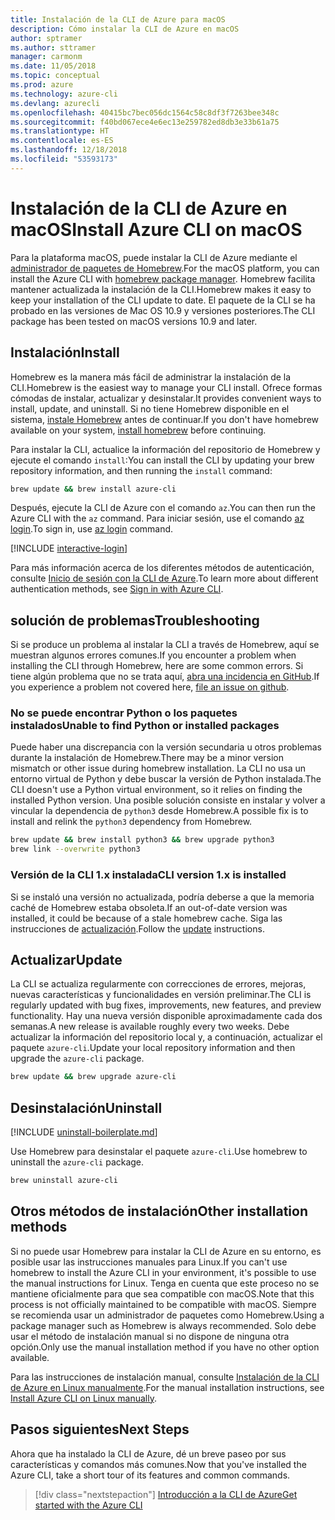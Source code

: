 ```yaml
---
title: Instalación de la CLI de Azure para macOS
description: Cómo instalar la CLI de Azure en macOS
author: sptramer
ms.author: sttramer
manager: carmonm
ms.date: 11/05/2018
ms.topic: conceptual
ms.prod: azure
ms.technology: azure-cli
ms.devlang: azurecli
ms.openlocfilehash: 40415bc7bec056dc1564c58c8df3f7263bee348c
ms.sourcegitcommit: f40bd067ece4e6ec13e259782ed8db3e33b61a75
ms.translationtype: HT
ms.contentlocale: es-ES
ms.lasthandoff: 12/18/2018
ms.locfileid: "53593173"
---
```

# <a name="install-azure-cli-on-macos"></a><span data-ttu-id="a2859-103">Instalación de la CLI de Azure en macOS</span><span class="sxs-lookup"><span data-stu-id="a2859-103">Install Azure CLI on macOS</span></span>

<span data-ttu-id="a2859-104">Para la plataforma macOS, puede instalar la CLI de Azure mediante el [administrador de paquetes de Homebrew](https://brew.sh).</span><span class="sxs-lookup"><span data-stu-id="a2859-104">For the macOS platform, you can install the Azure CLI with [homebrew package manager](https://brew.sh).</span></span> <span data-ttu-id="a2859-105">Homebrew facilita mantener actualizada la instalación de la CLI.</span><span class="sxs-lookup"><span data-stu-id="a2859-105">Homebrew makes it easy to keep your installation of the CLI update to date.</span></span> <span data-ttu-id="a2859-106">El paquete de la CLI se ha probado en las versiones de Mac OS 10.9 y versiones posteriores.</span><span class="sxs-lookup"><span data-stu-id="a2859-106">The CLI package has been tested on macOS versions 10.9 and later.</span></span>

## <a name="install"></a><span data-ttu-id="a2859-107">Instalación</span><span class="sxs-lookup"><span data-stu-id="a2859-107">Install</span></span>

<span data-ttu-id="a2859-108">Homebrew es la manera más fácil de administrar la instalación de la CLI.</span><span class="sxs-lookup"><span data-stu-id="a2859-108">Homebrew is the easiest way to manage your CLI install.</span></span> <span data-ttu-id="a2859-109">Ofrece formas cómodas de instalar, actualizar y desinstalar.</span><span class="sxs-lookup"><span data-stu-id="a2859-109">It provides convenient ways to install, update, and uninstall.</span></span>
<span data-ttu-id="a2859-110">Si no tiene Homebrew disponible en el sistema, [instale Homebrew](https://docs.brew.sh/Installation.html) antes de continuar.</span><span class="sxs-lookup"><span data-stu-id="a2859-110">If you don't have homebrew available on your system, [install homebrew](https://docs.brew.sh/Installation.html) before continuing.</span></span>

<span data-ttu-id="a2859-111">Para instalar la CLI, actualice la información del repositorio de Homebrew y ejecute el comando `install`:</span><span class="sxs-lookup"><span data-stu-id="a2859-111">You can install the CLI by updating your brew repository information, and then running the `install` command:</span></span>

```bash
brew update && brew install azure-cli
```

<span data-ttu-id="a2859-112">Después, ejecute la CLI de Azure con el comando `az`.</span><span class="sxs-lookup"><span data-stu-id="a2859-112">You can then run the Azure CLI with the `az` command.</span></span> <span data-ttu-id="a2859-113">Para iniciar sesión, use el comando [az login](/cli/azure/reference-index#az-login).</span><span class="sxs-lookup"><span data-stu-id="a2859-113">To sign in, use [az login](/cli/azure/reference-index#az-login) command.</span></span>

[!INCLUDE [interactive-login](includes/interactive-login.md)]

<span data-ttu-id="a2859-114">Para más información acerca de los diferentes métodos de autenticación, consulte [Inicio de sesión con la CLI de Azure](authenticate-azure-cli.md).</span><span class="sxs-lookup"><span data-stu-id="a2859-114">To learn more about different authentication methods, see [Sign in with Azure CLI](authenticate-azure-cli.md).</span></span>

## <a name="troubleshooting"></a><span data-ttu-id="a2859-115">solución de problemas</span><span class="sxs-lookup"><span data-stu-id="a2859-115">Troubleshooting</span></span>

<span data-ttu-id="a2859-116">Si se produce un problema al instalar la CLI a través de Homebrew, aquí se muestran algunos errores comunes.</span><span class="sxs-lookup"><span data-stu-id="a2859-116">If you encounter a problem when installing the CLI through Homebrew, here are some common errors.</span></span> <span data-ttu-id="a2859-117">Si tiene algún problema que no se trata aquí, [abra una incidencia en GitHub](https://github.com/Azure/azure-cli/issues).</span><span class="sxs-lookup"><span data-stu-id="a2859-117">If you experience a problem not covered here, [file an issue on github](https://github.com/Azure/azure-cli/issues).</span></span>

### <a name="unable-to-find-python-or-installed-packages"></a><span data-ttu-id="a2859-118">No se puede encontrar Python o los paquetes instalados</span><span class="sxs-lookup"><span data-stu-id="a2859-118">Unable to find Python or installed packages</span></span>

<span data-ttu-id="a2859-119">Puede haber una discrepancia con la versión secundaria u otros problemas durante la instalación de Homebrew.</span><span class="sxs-lookup"><span data-stu-id="a2859-119">There may be a minor version mismatch or other issue during homebrew installation.</span></span> <span data-ttu-id="a2859-120">La CLI no usa un entorno virtual de Python y debe buscar la versión de Python instalada.</span><span class="sxs-lookup"><span data-stu-id="a2859-120">The CLI doesn't use a Python virtual environment, so it relies on finding the installed Python version.</span></span> <span data-ttu-id="a2859-121">Una posible solución consiste en instalar y volver a vincular la dependencia de `python3` desde Homebrew.</span><span class="sxs-lookup"><span data-stu-id="a2859-121">A possible fix is to install and relink the `python3` dependency from Homebrew.</span></span>

```bash
brew update && brew install python3 && brew upgrade python3
brew link --overwrite python3
```

### <a name="cli-version-1x-is-installed"></a><span data-ttu-id="a2859-122">Versión de la CLI 1.x instalada</span><span class="sxs-lookup"><span data-stu-id="a2859-122">CLI version 1.x is installed</span></span>

<span data-ttu-id="a2859-123">Si se instaló una versión no actualizada, podría deberse a que la memoria caché de Homebrew estaba obsoleta.</span><span class="sxs-lookup"><span data-stu-id="a2859-123">If an out-of-date version was installed, it could be because of a stale homebrew cache.</span></span> <span data-ttu-id="a2859-124">Siga las instrucciones de [actualización](#Update).</span><span class="sxs-lookup"><span data-stu-id="a2859-124">Follow the [update](#Update) instructions.</span></span>

## <a name="update"></a><span data-ttu-id="a2859-125">Actualizar</span><span class="sxs-lookup"><span data-stu-id="a2859-125">Update</span></span>

<span data-ttu-id="a2859-126">La CLI se actualiza regularmente con correcciones de errores, mejoras, nuevas características y funcionalidades en versión preliminar.</span><span class="sxs-lookup"><span data-stu-id="a2859-126">The CLI is regularly updated with bug fixes, improvements, new features, and preview functionality.</span></span> <span data-ttu-id="a2859-127">Hay una nueva versión disponible aproximadamente cada dos semanas.</span><span class="sxs-lookup"><span data-stu-id="a2859-127">A new release is available roughly every two weeks.</span></span> <span data-ttu-id="a2859-128">Debe actualizar la información del repositorio local y, a continuación, actualizar el paquete `azure-cli`.</span><span class="sxs-lookup"><span data-stu-id="a2859-128">Update your local repository information and then upgrade the `azure-cli` package.</span></span>

```bash
brew update && brew upgrade azure-cli
```

## <a name="uninstall"></a><span data-ttu-id="a2859-129">Desinstalación</span><span class="sxs-lookup"><span data-stu-id="a2859-129">Uninstall</span></span>

[!INCLUDE [uninstall-boilerplate.md](includes/uninstall-boilerplate.md)]

<span data-ttu-id="a2859-130">Use Homebrew para desinstalar el paquete `azure-cli`.</span><span class="sxs-lookup"><span data-stu-id="a2859-130">Use homebrew to uninstall the `azure-cli` package.</span></span>

```bash
brew uninstall azure-cli
```

## <a name="other-installation-methods"></a><span data-ttu-id="a2859-131">Otros métodos de instalación</span><span class="sxs-lookup"><span data-stu-id="a2859-131">Other installation methods</span></span>

<span data-ttu-id="a2859-132">Si no puede usar Homebrew para instalar la CLI de Azure en su entorno, es posible usar las instrucciones manuales para Linux.</span><span class="sxs-lookup"><span data-stu-id="a2859-132">If you can't use homebrew to install the Azure CLI in your environment, it's possible to use the manual instructions for Linux.</span></span> <span data-ttu-id="a2859-133">Tenga en cuenta que este proceso no se mantiene oficialmente para que sea compatible con macOS.</span><span class="sxs-lookup"><span data-stu-id="a2859-133">Note that this process is not officially maintained to be compatible with macOS.</span></span> <span data-ttu-id="a2859-134">Siempre se recomienda usar un administrador de paquetes como Homebrew.</span><span class="sxs-lookup"><span data-stu-id="a2859-134">Using a package manager such as Homebrew is always recommended.</span></span> <span data-ttu-id="a2859-135">Solo debe usar el método de instalación manual si no dispone de ninguna otra opción.</span><span class="sxs-lookup"><span data-stu-id="a2859-135">Only use the manual installation method if you have no other option available.</span></span>

<span data-ttu-id="a2859-136">Para las instrucciones de instalación manual, consulte [Instalación de la CLI de Azure en Linux manualmente](install-azure-cli-linux.md).</span><span class="sxs-lookup"><span data-stu-id="a2859-136">For the manual installation instructions, see [Install Azure CLI on Linux manually](install-azure-cli-linux.md).</span></span>

## <a name="next-steps"></a><span data-ttu-id="a2859-137">Pasos siguientes</span><span class="sxs-lookup"><span data-stu-id="a2859-137">Next Steps</span></span>

<span data-ttu-id="a2859-138">Ahora que ha instalado la CLI de Azure, dé un breve paseo por sus características y comandos más comunes.</span><span class="sxs-lookup"><span data-stu-id="a2859-138">Now that you've installed the Azure CLI, take a short tour of its features and common commands.</span></span>

> [!div class="nextstepaction"]
> [<span data-ttu-id="a2859-139">Introducción a la CLI de Azure</span><span class="sxs-lookup"><span data-stu-id="a2859-139">Get started with the Azure CLI</span></span>](get-started-with-azure-cli.md)
